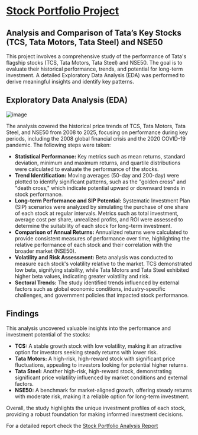 <h1><u>Stock Portfolio Project</u></h1>

  <h2>Analysis and Comparison of Tata’s Key Stocks (TCS, Tata Motors, Tata Steel) and NSE50</h2>
  <p>
    This project involves a comprehensive study of the performance of Tata's flagship stocks (TCS, Tata Motors, Tata Steel) and NSE50. The goal is to evaluate their historical performance, trends, and potential 
    for long-term investment. A detailed Exploratory Data Analysis (EDA) was performed to derive meaningful insights and identify key patterns.
  </p>

  <h2>Exploratory Data Analysis (EDA)</h2>

  ![image](https://github.com/user-attachments/assets/bcea7359-f689-4e2b-9ad4-56115e2596b4)
  
  <p>
    The analysis covered the historical price trends of TCS, Tata Motors, Tata Steel, and NSE50 from 2008 to 2025, focusing on performance during key periods, including the 2008 global financial crisis and the 2020 COVID-19 pandemic. The following steps were taken:
  </p>
  <ul>
    <li>
      <strong>Statistical Performance:</strong> Key metrics such as mean returns, standard deviation, minimum and maximum returns, and quartile distributions were calculated to evaluate the performance of the stocks.
    </li>
    <li>
      <strong>Trend Identification:</strong> Moving averages (50-day and 200-day) were plotted to identify significant patterns, such as the "golden cross" and "death cross," which indicate potential upward or downward trends in stock performance.
    </li>
    <li>
      <strong>Long-term Performance and SIP Potential:</strong> Systematic Investment Plan (SIP) scenarios were analyzed by simulating the purchase of one share of each stock at regular intervals. Metrics such as total investment, average cost per share, unrealized profits, and ROI were assessed to determine the suitability of each stock for long-term investment.
    </li>
    <li>
      <strong>Comparison of Annual Returns:</strong> Annualized returns were calculated to provide consistent measures of performance over time, highlighting the relative performance of each stock and their correlation with the broader market (NSE50).
    </li>
    <li>
      <strong>Volatility and Risk Assessment:</strong> Beta analysis was conducted to measure each stock's volatility relative to the market. TCS demonstrated low beta, signifying stability, while Tata Motors and Tata Steel exhibited higher beta values, indicating greater volatility and risk.
    </li>
    <li>
      <strong>Sectoral Trends:</strong> The study identified trends influenced by external factors such as global economic conditions, industry-specific challenges, and government policies that impacted stock performance.
    </li>
  </ul>

  <h2>Findings</h2>
  <p>
    This analysis uncovered valuable insights into the performance and investment potential of the stocks:
  </p>
  <ul>
    <li>
      <strong>TCS:</strong> A stable growth stock with low volatility, making it an attractive option for investors seeking steady returns with lower risk.
    </li>
    <li>
      <strong>Tata Motors:</strong> A high-risk, high-reward stock with significant price fluctuations, appealing to investors looking for potential higher returns.
    </li>
    <li>
      <strong>Tata Steel:</strong> Another high-risk, high-reward stock, demonstrating significant price volatility influenced by market conditions and external factors.
    </li>
    <li>
      <strong>NSE50:</strong> A benchmark for market-aligned growth, offering steady returns with moderate risk, making it a reliable option for long-term investment.
    </li>
  </ul>
  <p>
    Overall, the study highlights the unique investment profiles of each stock, providing a robust foundation for making informed investment decisions.
  </p>
<p>For a detailed report check the <u>Stock Portfolio Analysis Report</u></p>
